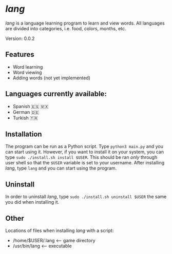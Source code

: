 # _lang_
_lang_ is a language learning program to learn and view words. All languages are divided into categories, i.e. food, colors, months, etc.

Version: 0.0.2

## Features
- Word learning
- Word viewing
- Adding words (not yet implemented)


## Languages currently available:
- Spanish 🇪🇸 🇲🇽
- German 🇩🇪
- Turkish 🇹🇷

## Installation
The program can be run as a Python script. Type `python3 main.py` and you can start using it. However, if you want to install it on your system, you can type `sudo ./install.sh install $USER`. This should be ran _only_ through user shell so that the `$USER` variable is set to your username. After installing _lang_, type `lang` and you can start using the program.  
## Uninstall
In order to uninstall _lang_, type `sudo ./install.sh uninstall $USER` the same you did when installing it.  
## Other
Locations of files when installing _lang_ with a script:
- /home/$USER/.lang     <-- game directory
- /usr/bin/lang         <-- executable

